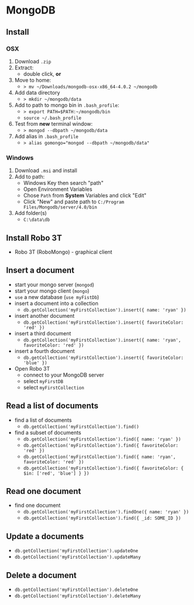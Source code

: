 # MongoDB

## Install

### OSX
1. Download `.zip`
1. Extract:
	* double click, **or**
1. Move to home:
	* `> mv ~/Downloads/mongodb-osx-x86_64-4.0.2 ~/mongodb`
1. Add data directory
	* `> mkdir ~/mongodb/data`
1. Add to path to mongo bin in `.bash_profile`:
	* `> export PATH=$PATH:~/mongodb/bin`
    * `source ~/.bash_profile`
1. Test from **new** terminal window:
	* `> mongod --dbpath ~/mongodb/data`
1. Add alias in `.bash_profile`
	* `> alias gomongo="mongod --dbpath ~/mongodb/data"`

### Windows
1. Download `.msi` and install
1. Add to path:
	* Windows Key then search "path"
	* Open Environment Variables
	* Chose `Path` from **System** Variables and click "Edit"
	* Click "New" and paste path to `C:/Program Files/Mongodb/server/4.0/bin`
1. Add folder(s)
	* `C:\data\db`


## Install Robo 3T

* Robo 3T (RoboMongo) - graphical client

## Insert a document

* start your mongo server (`mongod`)
* start your mongo client (`mongo`)
* `use` a new database (`use myFistDb`)
* insert a document into a collection
  * `db.getCollection('myFirstCollection').insert({ name: 'ryan' })`
* insert another document
  * `db.getCollection('myFirstCollection').insert({ favoriteColor: 'red' })`
* insert a third document
  * `db.getCollection('myFirstCollection').insert({ name: 'ryan', favoriteColor: 'red' })`
* insert a fourth document
  * `db.getCollection('myFirstCollection').insert({ favoriteColor: 'blue' })`
* Open Robo 3T
  * connect to your MongoDB server
  * select `myFirstDB`
  * select `myFirstCollection`

## Read a list of documents

* find a list of documents
  * `db.getCollection('myFirstCollection').find()`
* find a subset of documents
  * `db.getCollection('myFirstCollection').find({ name: 'ryan' })`
  * `db.getCollection('myFirstCollection').find({ favoriteColor: 'red' })`
  * `db.getCollection('myFirstCollection').find({ name: 'ryan', favoriteColor: 'red' })`
  * `db.getCollection('myFirstCollection').find({ favoriteColor: { $in: ['red', 'blue'] } })`

## Read one document

* find one document
  * `db.getCollection('myFirstCollection').findOne({ name: 'ryan' })`
  * `db.getCollection('myFirstCollection').find({ _id: SOME_ID })`

## Update a documents

* `db.getCollection('myFirstCollection').updateOne`
* `db.getCollection('myFirstCollection').updateMany`

## Delete a document

* `db.getCollection('myFirstCollection').deleteOne`
* `db.getCollection('myFirstCollection').deleteMany`
